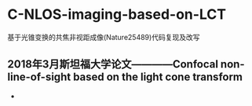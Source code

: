 # C-NLOS-imaging-based-on-LCT
基于光锥变换的共焦非视距成像(Nature25489)代码复现及改写

## 2018年3月斯坦福大学论文————Confocal non-line-of-sight based on the light cone transform
  + 
